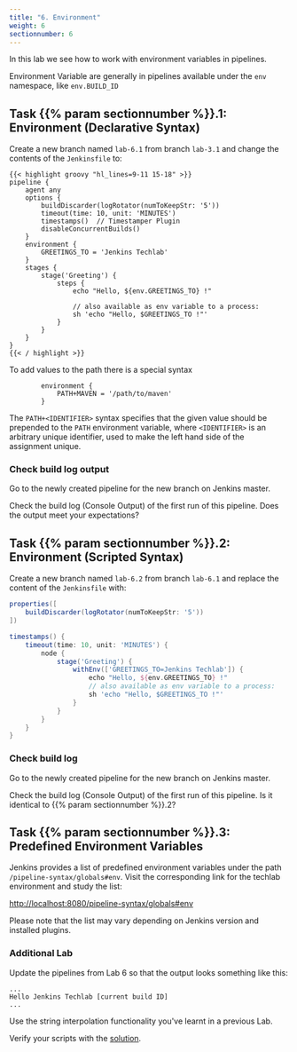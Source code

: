 ```yaml
---
title: "6. Environment"
weight: 6
sectionnumber: 6
---
```


In this lab we see how to work with environment variables in pipelines.

Environment Variable are generally in pipelines available under the ``env`` namespace, like ``env.BUILD_ID``


## Task {{% param sectionnumber %}}.1: Environment (Declarative Syntax)

Create a new branch named ``lab-6.1`` from branch ``lab-3.1`` and change the contents of the ``Jenkinsfile`` to:

```
{{< highlight groovy "hl_lines=9-11 15-18" >}}
pipeline {
    agent any
    options {
        buildDiscarder(logRotator(numToKeepStr: '5'))
        timeout(time: 10, unit: 'MINUTES')
        timestamps()  // Timestamper Plugin
        disableConcurrentBuilds()
    }
    environment {
        GREETINGS_TO = 'Jenkins Techlab'
    }
    stages {
        stage('Greeting') {
            steps {
                echo "Hello, ${env.GREETINGS_TO} !"

                // also available as env variable to a process:
                sh 'echo "Hello, $GREETINGS_TO !"'
            }
        }
    }
}
{{< / highlight >}}
```

To add values to the path there is a special syntax

```
        environment {
            PATH+MAVEN = '/path/to/maven'
        }
```

The ``PATH+<IDENTIFIER>`` syntax specifies that the given value should be prepended to the ``PATH`` environment variable, where ``<IDENTIFIER>`` is an arbitrary unique identifier, used to make the left hand side of the assignment unique.


### Check build log output

Go to the newly created pipeline for the new branch on Jenkins master.

Check the build log (Console Output) of the first run of this pipeline.
Does the output meet your expectations?


## Task {{% param sectionnumber %}}.2: Environment (Scripted Syntax)


Create a new branch named ``lab-6.2`` from branch ``lab-6.1`` and replace the content of the ``Jenkinsfile`` with:

```groovy
properties([
    buildDiscarder(logRotator(numToKeepStr: '5'))
])

timestamps() {
    timeout(time: 10, unit: 'MINUTES') {
        node {
            stage('Greeting') {
                withEnv(['GREETINGS_TO=Jenkins Techlab']) {
                    echo "Hello, ${env.GREETINGS_TO} !"
                    // also available as env variable to a process:
                    sh 'echo "Hello, $GREETINGS_TO !"'
                }
            }
        }
    }
}
```


### Check build log

Go to the newly created pipeline for the new branch on Jenkins master.

Check the build log (Console Output) of the first run of this pipeline.
Is it identical to {{% param sectionnumber %}}.2?


## Task {{% param sectionnumber %}}.3: Predefined Environment Variables


Jenkins provides a list of predefined environment variables under the path ``/pipeline-syntax/globals#env``. Visit the corresponding link for the techlab environment and study the list:

<http://localhost:8080/pipeline-syntax/globals#env>

<!-- https://jenkins-techlab.ose3-lab.puzzle.ch/pipeline-syntax/globals#env -->

Please note that the list may vary depending on Jenkins version and installed plugins.


### Additional Lab

Update the pipelines from Lab 6 so that the output looks something like this:

```
...
Hello Jenkins Techlab [current build ID]
...
```

Use the string interpolation functionality you've learnt in a previous Lab.

Verify your scripts with the [solution](./06_3_environment_solution/).

